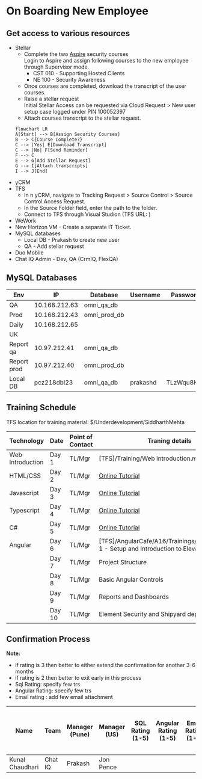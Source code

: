 # On Boarding New Employee

## Get access to various resources

- Stellar
    - Complete the two [Aspire](https://yarditrainingservices.yardielearning.com/) security courses \
    Login to Aspire and assign following courses to the new employee through Supervisor mode.
        - CST 010 - Supporting Hosted Clients
        - NE 100 - Security Awareness
    - Once courses are completed, download the transcript of the user courses.
    - Raise a stellar request \
    Initial Stellar Access can be requested via Cloud Request > New user setup case logged under PIN 100052397
    - Attach courses transcript to the stellar request.
    ```mermaid
    flowchart LR
    A[Start] --> B[Assign Security Courses]
    B --> C{Course Complete?}
    C --> |Yes| E[Download Transcript]
    C --> |No| F[Send Reminder]
    F --> C
    E --> G[Add Stellar Request]
    G --> I[Attach transcripts]
    I --> J[End]

    ```
- yCRM
- TFS
    - In n yCRM, navigate to Tracking Request > Source Control > Source Control Access Request.
    - In the Source Folder field, enter the path to the folder.
    - Connect to TFS through Visual Studion (TFS URL: )
- WeWork
- New Horizon VM - Create a separate IT Ticket.
- MySQL databases
    - Local DB - Prakash to create new user
    - QA - Add stellar request
- Duo Mobile
- Chat IQ Admin - Dev, QA (CrmIQ, FlexQA)



## MySQL Databases

| Env        | IP            | Database    |Username       |Password    |
|------------|---------------|-------------|---------------|------------|
|QA          |10.168.212.63  |omni_qa_db   |               |            |
|Prod        |10.168.212.43  |omni_prod_db |               |            |
|Daily       |10.168.212.65  |             |               |            |
|UK          |               |             |               |            |
|Report qa   |10.97.212.41   |omni_qa_db   |<ysi username> |            |
|Report prod |10.97.212.40   |omni_prod_db |               |            |
|Local DB    |pcz218dbl23    |omni_qa_db   |prakashd       |TLzWqu8Kyp  |


## Training Schedule

TFS location for training material: $/Underdevelopment/SiddharthMehta

| Technology       | Date  | Point of Contact | Traning details                             |
|------------------|-------|------------------|---------------------------------------------|
| Web Introduction | Day 1 | TL/Mgr           | [TFS]/Training/Web introduction.mp4 |
| HTML/CSS         | Day 2 | TL/Mgr           | [Online Tutorial](http://www.w3schools.com/html/) |
| Javascript       | Day 3 | TL/Mgr           | [Online Tutorial](http://www.w3schools.com/js/) |
| Typescript       | Day 4 | TL/Mgr           | [Online Tutorial](https://www.w3schools.com/typescript/) |
| C#               | Day 5 | TL/Mgr           | [Online Tutorial](https://www.w3schools.com/cs/index.php) |
| Angular          | Day 6 | TL/Mgr           | [TFS]/AngularCafe/A16/Trainings/SQLServer/Day 1 - Setup and Introduction to Elevate |
|                  | Day 7 | TL/Mgr           | Project Structure                           |
|                  | Day 8 | TL/Mgr           | Basic Angular Controls                      |
|                  | Day 9 | TL/Mgr           | Reports and Dashboards                      |
|                  | Day 10| TL/Mgr           | Element Security and Shipyard deployment    |


## Confirmation Process

**Note:**
- if rating is 3 then better to either extend the confirmation for another 3-6 months
- if rating is 2 then better to exit early in this process
- Sql Rating: specify few trs
- Angular Rating: specify few trs
- Email rating : add few email attachment

| Name | Team | Manager (Pune) | Manager (US) | SQL Rating (1-5) | Angular Rating (1-5) | Email Rating (1-5) | Verbal Rating (1-5) | # of Days in Office (per week) | Project Manager Comments | Counterpart Manager Comments | Approve to Hire (Y/N) | Siddharth Mehta Comments | Approve to Hire (Y/N) | Manish Mehta Comments | Approve to Hire (Y/N) |
|---------------------|--------|----------------|--------------------|-------------------|-----------------------|--------------------|---------------------|-------------------------------|---------------------------|-----------------------------|------------------------|--------------------------|------------------------|-----------------------|------------------------|
| Kunal Chaudhari | Chat IQ | Prakash | Jon Pence |  |  |  | 5 |  |  |  |  |  |  |  |  | 